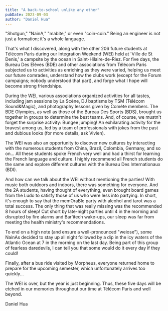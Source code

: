 ```yaml
---
title: "A back-to-school unlike any other"
pubDate: 2023-09-03
author: "Daniel Hua"
---
```

"Shotgun," "NainA," "mabite," or even "coin-coin." Being an engineer is not just a formation; it's a whole language.

That's what I discovered, along with the other 206 future students at Télécom Paris during our Integration Weekend (WEI) held at 'Ville de St Denis,' a campsite by the ocean in Saint-Hilaire-de-Riez. For five days, the Bureau Des Elèves (BDE) and other associations from Télécom Paris subjected us to activities as enriching as they were varied, helping us meet our future comrades, understand how the clubs work (except for the Forum campaigns; nobody understood that part), and forge what I hope will become strong friendships.

During the WEI, various associations organized activities for all tastes, including jam sessions by La Scène, DJ baptisms by TSM (Télécom Sound&Magic), and photography lessons given by Comète members. The BDE Olympics, as well as those of the Bureau Des Sports (BDS), brought us together in groups to determine the best teams. And, of course, we mustn't forget the surprise activity: Bungee jumping! An exhilarating activity for the bravest among us, led by a team of professionals with jokes from the past and dubious looks (for more details, ask Vivien).

The WEI was also an opportunity to discover new cultures by interacting with the numerous students from China, Brazil, Colombia, Germany, and so on... All these students spoke French very well and had a thirst for learning the French language and culture. I highly recommend all French students do the same and explore different cultures with the Bureau Des Internationaux (BDI).

And how can we talk about the WEI without mentioning the parties! With music both outdoors and indoors, there was something for everyone. And the 2A students, having thought of everything, even brought board games from the Ludo to satisfy those of us who were less into partying. In short, it's enough to say that the memOraBle party with alcohol and tarot was a total success. The only thing that was really missing was the recommended 8 hours of sleep! Cut short by late-night parties until 4 in the morning and disrupted by fire alarms and Bar'itech wake-ups, our sleep was far from meeting the health ministry's recommendations.

To end on a high note (and ensure a well-pronounced "weiose"), some NainAs decided to stay up all night followed by a dip in the icy waters of the Atlantic Ocean at 7 in the morning on the last day. Being part of this group of fearless daredevils, I can tell you that some would do it every day if they could!

Finally, after a bus ride visited by Morpheus, everyone returned home to prepare for the upcoming semester, which unfortunately arrives too quickly...

The WEI is over, but the year is just beginning. Thus, these five days will be etched in our memories throughout our time at Télécom Paris and well beyond.

Daniel Hua